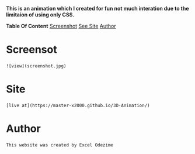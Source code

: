 **This is an animation which I created for fun not much interation due to the limitaion of using only CSS.**

**Table Of Content**
[Screenshot](#screensot)
[See Site](#Site)
[Author](#author)
# Screensot
    ![view](screenshot.jpg)

# Site
    [live at](https://master-x2000.github.io/3D-Animation/)

# Author
    This website was created by Excel Odezime
